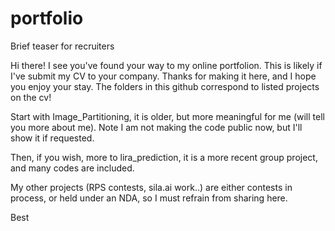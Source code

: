 # portfolio
Brief teaser for recruiters

Hi there! I see you've found your way to my online portfolion. This is likely if I've submit my CV to your company. Thanks for making it here, and I hope you enjoy your stay.
The folders in this github correspond to listed projects on the cv!

Start with Image_Partitioning, it is older, but more meaningful for me (will tell you more about me). Note I am not making the code public now, but I'll show it if requested.

Then, if you wish, more to lira_prediction, it is a more recent group project, and many codes are included.

My other projects (RPS contests, sila.ai work..) are either contests in process, or held under an NDA, so I must refrain from sharing here.

Best
